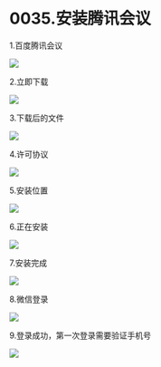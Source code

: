 # 0035.安装腾讯会议

1.百度腾讯会议

![](https://my-markdown-picgo.oss-cn-shenzhen.aliyuncs.com/img/20200419082909.png)

2.立即下载

![](https://my-markdown-picgo.oss-cn-shenzhen.aliyuncs.com/img/20200419082920.png)

3.下载后的文件

![](https://my-markdown-picgo.oss-cn-shenzhen.aliyuncs.com/img/20200419082933.png)

4.许可协议

![](https://my-markdown-picgo.oss-cn-shenzhen.aliyuncs.com/img/20200419082945.png)

5.安装位置

![](https://my-markdown-picgo.oss-cn-shenzhen.aliyuncs.com/img/20200419082958.png)

6.正在安装

![](https://my-markdown-picgo.oss-cn-shenzhen.aliyuncs.com/img/20200419083014.png)

7.安装完成

![](https://my-markdown-picgo.oss-cn-shenzhen.aliyuncs.com/img/20200419083027.png)

8.微信登录

![](https://my-markdown-picgo.oss-cn-shenzhen.aliyuncs.com/img/20200419083040.png)

9.登录成功，第一次登录需要验证手机号

![](https://my-markdown-picgo.oss-cn-shenzhen.aliyuncs.com/img/20200419083052.png)

